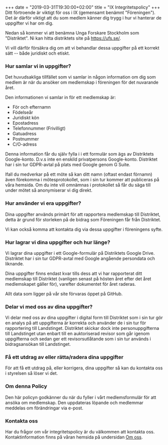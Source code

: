 +++
date = "2019-03-31T19:30:00+02:00"
title = "IX Integritetspolicy"
+++
Ditt förtroende är viktigt för oss i IX (gemensamt benämnt "Föreningen"). Det
är därför viktigt att du som medlem känner dig trygg i hur vi hanterar de
uppgifter vi har om dig.

Nedan så kommer vi att benämna Unga Forskare Stockholm som "Distriktet". Ni
kan hitta distriktets site på https://ufs.se/.

Vi vill därför försäkra dig om att vi behandlar dessa uppgifter på ett
korrekt sätt -- både juridiskt och etiskt.

### Hur samlar vi in uppgifter?
Det huvudsakliga tillfället som vi samlar in någon information om dig som
medlem är när du ansöker om medlemskap i föreningen för det nuvarande året.

Den informationen vi samlar in för ett medlemskap är:

 - För och efternamn
 - Födelseår
 - Juridiskt kön
 - Epostadress
 - Telefonnummer (Frivilligt)
 - Gatuadress
 - Postnummer
 - C/O-adress

Denna information får du själv fylla i i ett formulär som ägs av Distriktets
Google-konto. D.v.s inte en enskild privatpersons Google-konto. Distriktet
har i sin tur GDPR-avtal på plats med Google genom G Suite.

Ifall du medverkar på ett möte så kan ditt namn (oftast endast förnamn) även
förekomma i mötesprotokollet, som i sin tur kommer att publiceras på våra
hemsida. Om du inte vill omnämnas i protokollet så får du säga till under
mötet så anonymiserar vi dig direkt.

### Hur använder vi era uppgifter?
Dina uppgifter används primärt för att rapportera medlemskap till Distriktet,
detta är grund för storleken på de bidrag som Föreningen får från Distriktet.

Vi kan också komma att kontakta dig via dessa uppgifter i föreningens syfte.

### Hur lagrar vi dina uppgifter och hur länge?
Vi lagrar dina uppgifter i ett Google-formulär på Distriktets Google Drive.
Distriktet har i sin tur GDPR-avtal med Google angående persondata
och liknande.

Dina uppgifter finns endast kvar tills dess att vi har rapporterat ditt
medlemskap till Distriktet (vanligen senast på hösten året efter det
året medlemskapet gäller för), varefter dokumentet för året raderas.

Allt data som ligger på vår site förvaras öppet på GitHub.

### Delar vi med oss av dina uppgifter?
Vi delar med oss av dina uppgifter i digital form till Distriktet som i sin
tur gör en analys på att uppgifterna är korrekta och använder de i sin tur
för rapportering till Landstinget. Distriktet skickar dock inte
personuppgifterna till Landstinget utan enbart till en auktoriserad revisor
som går igenom uppgifterna och sedan ger ett revisorsutlåtande som i sin tur
används i bidragsansökan till Landstinget.

### Få ett utdrag av eller rätta/radera dina uppgifter
För att få ett utdrag på, eller korrigera, dina uppgifter så kan du kontakta
oss i styrelsen så löser vi det.

### Om denna Policy
Den här policyn godkänner du när du fyller i vårt medlemsformulär för att
ansöka om medlemskap. Den uppdateras löpande och medlemmar meddelas om
förändringar via e-post.

### Kontakta oss
Har du frågor om vår integritetspolicy är du välkommen att kontakta oss.
Kontaktinformation finns på våran hemsida på undersidan [Om oss](/about/).
